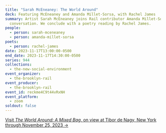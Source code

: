 ```yaml
---
title: "Sarah McEneaney: The World Around"
deck: Featuring McEneaney and Amanda Millet-Sorsa, with Rachel James
summary: Artist Sarah McEneaney joins Rail contributor Amanda Millet-Sorsa for a
  conversation. We conclude with a poetry reading by Rachel James.
people:
  - person: sarah-mceneaney
  - person: amanda-millet-sorsa
poets:
  - person: rachel-james
date: 2023-11-17T13:00:00-0500
end_date: 2023-11-17T14:30:00-0500
series: 944
collections:
  - the-new-social-environment
event_organizer:
  - the-brooklyn-rail
event_producer:
  - the-brooklyn-rail
event_id: reckme4C9t44vRxNH
event_platform:
  - zoom
soldout: false
---
```

[V﻿isit *The World Around: A Mixed Bag*, on view at Tibor de Nagy, New York through November 25, 2023 →](https://www.tibordenagy.com/exhibitions/sarah-mceneaney8)